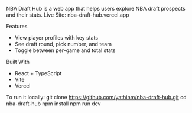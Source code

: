 NBA Draft Hub is a web app that helps users explore NBA draft prospects and their stats. 
Live Site: nba-draft-hub.vercel.app

Features
- View player profiles with key stats
- See draft round, pick number, and team
- Toggle between per-game and total stats

Built With
- React + TypeScript
- Vite
- Vercel


To run it locally:
git clone https://github.com/yathinm/nba-draft-hub.git
cd nba-draft-hub
npm install
npm run dev
